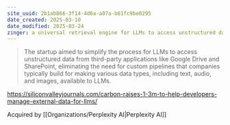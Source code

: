 ```yaml
---
site_uuid: 2b1ab866-3f14-4d6a-a07a-b61fc9be0295
date_created: 2025-03-10
date_modified: 2025-03-24
zinger: a universal retrieval engine for LLMs to access unstructured data from any source.
---
```

>The startup aimed to simplify the process for LLMs to access unstructured data from third-party applications like Google Drive and SharePoint, eliminating the need for custom pipelines that companies typically build for making various data types, including text, audio, and images, available to LLMs.

https://siliconvalleyjournals.com/carbon-raises-1-3m-to-help-developers-manage-external-data-for-llms/

Acquired by [[Organizations/Perplexity AI|Perplexity AI]]
